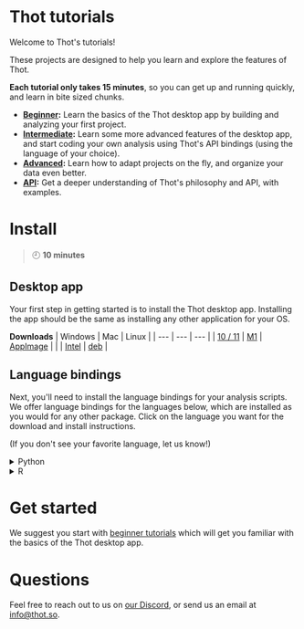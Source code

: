 # Thot tutorials
Welcome to Thot's tutorials!

These projects are designed to help you learn and explore the features of Thot.

**Each tutorial only takes 15 minutes**, so you can get up and running quickly, and learn in bite sized chunks.

+ **[Beginner](beginner):** Learn the basics of the Thot desktop app by building and analyzing your first project.
+ **[Intermediate](intermediate):** Learn some more advanced features of the desktop app, and start coding your own analysis using
Thot's API bindings (using the language of your choice).
+ **[Advanced](advanced):** Learn how to adapt projects on the fly, and organize your data even better. 
+ **[API](api):** Get a deeper understanding of Thot's philosophy and API, with examples.

# Install
> :clock9: **10 minutes**

## Desktop app
Your first step in getting started is to install the Thot desktop app.
Installing the app should be the same as installing any other application for your OS. 

**Downloads**
| Windows | Mac | Linux |
| --- | --- | --- |
| [10 / 11](https://releases.thot.so/download/desktop/Thot_0.10.0_x64_en-US-windows.msi) | [M1](https://releases.thot.so/download/desktop/Thot_0.10.0_aarch64-mac_m1.dmg) | [AppImage](https://releases.thot.so/download/desktop/thot_0.10.0_amd64-linux.AppImage) |
| | [Intel](https://releases.thot.so/download/desktop/Thot_0.10.0_x64-mac_intel.dmg) | [deb](https://releases.thot.so/download/desktop/thot_0.10.0_amd64-linux.deb) |
 

## Language bindings
Next, you'll need to install the language bindings for your analysis scripts.
We offer language bindings for the languages below, which are installed as you would for any other package.
Click on the language you want for the download and install instructions.

(If you don't see your favorite language, let us know!)

<details>
<summary>Python</summary>
<a href="https://releases.thot.so/download/api_bindings/thot_data-0.10.0-py.tar.gz"
    target="_blank">
    Download Python package
</a>

In your terminal
```bash
pip install <path/to/thot_data-0.10.0-py.tar.gz>
```
</details>
<details>
<summary>R</summary>
<a href="https://releases.thot.so/download/api_bindings/thot_0.10.0-r.tar.gz"
    targe="_blank">
    Download R package
</a>

In your terminal
```bash
install.packages("path/to/thot_0.10.0-r.tar.gz", repos=NULL, type="source")
```
</details>

# Get started
We suggest you start with [beginner tutorials](beginner) which will get you familiar with the basics of the Thot desktop app.

# Questions
Feel free to reach out to us on [our Discord](https://discord.gg/Kv2c5XynfV), or send us an email at <info@thot.so>.
